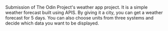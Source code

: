 Submission of The Odin Project's weather app project. 
It is a simple weather forecast built using APIS.
By giving it a city, you can get a weather forecast for 5 days. 
You can also choose units from three systems and decide which data you want to be displayed.